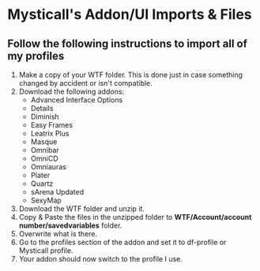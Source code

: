 # Mysticall's Addon/UI Imports & Files

## Follow the following instructions to import all of my profiles

<ol>
    <li>Make a copy of your WTF folder. This is done just in case something
    changed by accident or isn't compatible.</li>
    <li>Download the following addons:<ul>
        <li>Advanced Interface Options
        <li>Details
        <li>Diminish
        <li>Easy Frames
        <li>Leatrix Plus
        <li>Masque
        <li>Omnibar
        <li>OmniCD
        <li>Omniauras
        <li>Plater
        <li>Quartz
        <li>sArena Updated
        <li>SexyMap
    </ul></li>
    <li>Download the WTF folder and unzip it.</li>
    <li>Copy & Paste the files in the unzipped folder to <b>WTF/Account/account number/savedvariables</b> folder.</li>
    <li>Overwrite what is there.</li>
    <li>Go to the profiles section of the addon and set it to df-profile or Mysticall profile.</li>
    <li>Your addon should now switch to the profile I use.</li>
</ol>
